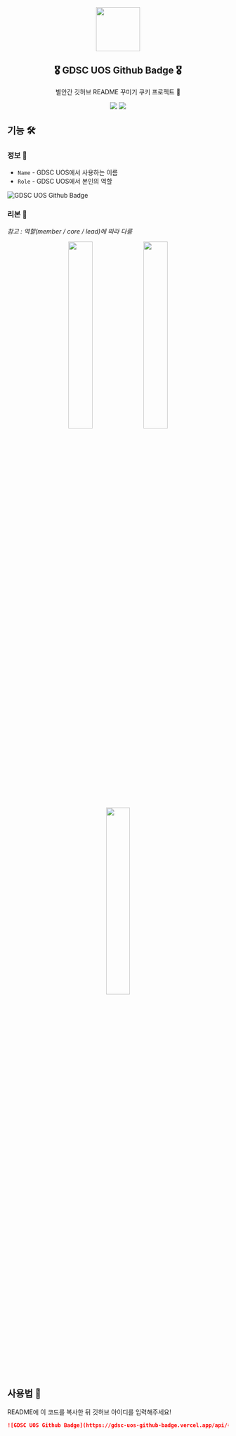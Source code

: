 <div align="center">
    <img src="https://i.imgur.com/K1GaoJB.png" width="100" />
    <h2> 🎖️ GDSC UOS Github Badge 🎖️ </h2>
    <p>
        별안간 깃허브 README 꾸미기 쿠키 프로젝트 🍪
    </p>
    <img src="https://hits.seeyoufarm.com/api/count/incr/badge.svg?url=https%3A%2F%2Fgithub.com%2FLeeMir%2Fgdsc-uos-github-badge&count_bg=%236166B3&title_bg=%23555555&icon=googlekeep.svg&icon_color=%23E7E7E7&title=hits&edge_flat=false"/></a>
    <img src="https://img.shields.io/github/stars/LeeMir/gdsc-uos-github-badge?style=flat&label=star">
</div>

## 기능 🛠️

### 정보 💁

- `Name` - GDSC UOS에서 사용하는 이름
- `Role` - GDSC UOS에서 본인의 역할

![GDSC UOS Github Badge](https://gdsc-uos-github-badge.vercel.app/api/leemir)

### 리본 🎀

_참고 : 역할(member / core / lead)에 따라 다름_

<div align="center" width="100%">
    <img src="https://i.imgur.com/5Hr0zth.png" width="33%" />
    <img src="https://i.imgur.com/2AFMO0x.png" width="33%" />
    <img src="https://i.imgur.com/Iz1CGgE.png" width="33%" />
</div>

## 사용법 🏃

README에 이 코드를 복사한 뒤 깃허브 아이디를 입력해주세요!

```markdown
![GDSC UOS Github Badge](https://gdsc-uos-github-badge.vercel.app/api/{github_id})
```
